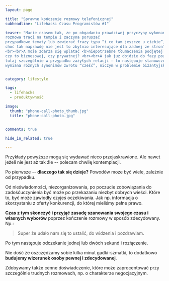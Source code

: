 ```yaml
---
layout: page

title: "Sprawne kończenie rozmowy telefonicznej"
subheadline: "Lifehacki Czasu Programistów #1"

teaser: "Macie czasem tak, że po obgadaniu prawdziwej przyczyny wykonania telefonu,
rozmowa traci na tempie i zaczyna poruszać
przypadkowe tematy lub zawierać frazy typu “i co tam jeszcze u ciebie”,
choć tak naprawdę nie jest to zbytnio interesujące dla żadnej ze stron?
<br><br>A może zdarza się wplatać <b>niepotrzebne tłumaczenia podjętej decyzji</b>,
czy to biznesowej, czy prywatnej? <br><br>A jak już dojdzie do fazy pożegnania –
tutaj szczególnie w przypadku zażyłych relacji – to następuje stanowczo zbyt długa
wymiana różnych synonimów zwrotu “cześć”, niczym w problemie bizantyjskich generałów?<br>"


category: lifestyle

tags:
  - lifehacks
  - produktywność

image:
  thumb: "phone-call-photo_thumb.jpg"
  title: "phone-call-photo.jpg"


comments: true

hide_in_related: true

---
```


Przykłady powyższe mogą się wydawać nieco przejaskrawione.
Ale nawet jeżeli nie jest aż tak źle -- polecam chwilę kontemplacji.

Po pierwsze -- **dlaczego tak się dzieje?** Powodów może być wiele, zależnie od przypadku.

Od nieświadomości, niezorganizowania, po poczucie zobowiązania do zadośćuczynienia być
może po przekazaniu niezbyt dobrych wieści. Które to, być może zawiodły czyjeś oczekiwania.
Jak np. informacja o skorzystaniu z oferty konkurencji, do której mieliśmy pełne prawo.

**Czas z tym skonczyć i przyjąć zasadę szanowania swojego czasu i własnych wyborów** poprzez
kończenie rozmowy w sposób zdecydowany. Np.:

>Super że udało nam się to ustalić, do widzenia i pozdrawiam.

Po tym następuje odczekanie jednej lub dwóch sekund i rozłączenie.

Nie dość że oszczędzamy sobie kilka minut gadki-szmatki, to dodatkowo
**budujemy wizerunek osoby pewnej i zdecydowanej**.

Zdobywamy także cenne doświadczenie, które może zaprocentować przy szczególnie trudnych rozmowach,
np. o charakterze negocjacyjnym.
